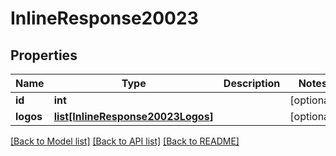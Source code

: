 # InlineResponse20023

## Properties
Name | Type | Description | Notes
------------ | ------------- | ------------- | -------------
**id** | **int** |  | [optional] 
**logos** | [**list[InlineResponse20023Logos]**](InlineResponse20023Logos.md) |  | [optional] 

[[Back to Model list]](../README.md#documentation-for-models) [[Back to API list]](../README.md#documentation-for-api-endpoints) [[Back to README]](../README.md)

